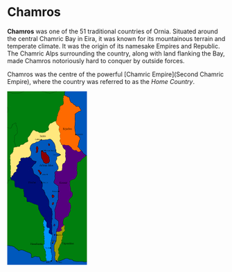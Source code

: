 # Chamros

**Chamros** was one of the 51 traditional countries of Ornia. Situated around the central Chamric Bay in Eira, it was known for its mountainous terrain and temperate climate. It was the origin of its namesake Empires and Republic. The Chamric Alps surrounding the country, along with land flanking the Bay, made Chamros notoriously hard to conquer by outside forces.

Chamros was the centre of the powerful [Chamric Empire](Second Chamric Empire), where the country was referred to as the *Home Country*.

[![](https://raw.githubusercontent.com/lel-rc/Ornia-Wiki/master/assets/resized/chamros_RESIZED.jpg)](https://raw.githubusercontent.com/lel-rc/Ornia-Wiki/master/assets/chamros.png)